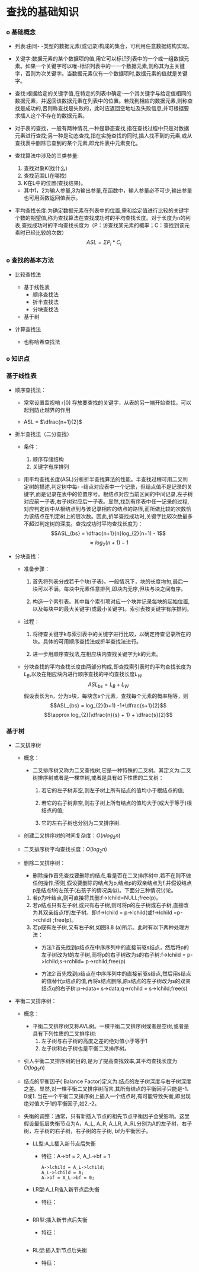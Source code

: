 # 查找的基础知识

### **o 基础概念**
- 列表:由同- -类型的数据元素(或记录)构成的集合，可利用任意数据结构实现。

- 关键字:数据元素的某个数据项的值,用它可以标识列表中的一个或一组数据元素。如果一个关键字可以唯-标识列表中的一一个数据元素,则称其为主关键字，否则为次关键字。当数据元素仅有一个数据项时,数据元素的值就是关键字。

- 查找:根据给定的关键字值,在特定的列表中确定-一个其关键字与给定值相同的数据元素，并返回该数据元素在列表中的位置。若找到相应的数据元素,则称查找是成功的,否则称查找是失败的，此时应返回空地址及失败信息,并可根据要求插人这个不存在的数据元素。
- 对于表的查找，一般有两种情况,一种是静态查找,指在查找过程中只是对数据元素进行查找;另一种是动态查找,指在实施查找的同时,插人找不到的元素,或从查找表中删除已查到的某个元素,即允许表中元素变化。

- 查找算法中涉及的三类参量:
  1. 查找对象K(找什么)
  2. 查找范围L(在哪找)
  3. K在L中的位置(查找结果)。
    - 其中1，2为输人参量,3为输出参量,在函数中，输人参量必不可少,输出参量也可用函数返回值表示。

- 平均查找长度:为确定数据元素在列表中的位置,需和给定值进行比较的关键字个数的期望值,称为查找算法在查找成功时的平均查找长度。对于长度为n的列表,查找成功时的平均查找长度为（P：访查找某元素的概率；C：查找到该元素时已经比较的次数）$$ASL = \Sigma P_{i}*C_{i}$$

### **o 查找的基本方法**
- 比较查找法
  - 基于线性表
    - 顺序查找法
    - 折半查找法
    - 分块查找法
  - 基于树

- 计算查找法
  - 也称哈希查找法

### **o 知识点**
### 基于线性表
- 顺序查找法：
  
  - 常常设置监视哨 r[0] 存放要查找的关键字，从表的另一端开始查找，可以起到防止越界的作用
  
  - ASL = $\dfrac{n+1}{2}$

- 折半查找法（二分查找）
  - 条件：
    1. 顺序存储结构
    2. 关键字有序排列
  
  -  用平均查找长度(ASL)分析折半查找算法的性能。半查找过程可用二叉判定树的描述,判定树中每- -结点对应表中一个记录，但结点值不是记录的关键字,而是记录在表中的位置序号。根结点对应当前区间的中间记录,左子树对应前一子表,右子树对应后一子表。显然,找到有序表中任一记录的过程,对应判定树中从根结点到与该记录相应的结点的路径,而所做比较的次数恰为该结点在判定树上的层次数。因此,折半查找成功时,关键字比较次数最多不超过判定树的深度。查找成功时平均查找长度为：$$ASL_{bs} = \dfrac{n+1}{n}log_{2}(n+1) - 1$$$$\approx log_{2}(n+1)-1$$
- 分块查找：
  - 准备步骤：
    1. 首先将列表分成若千个块(子表)。一般情况下，块的长度均匀,最后一块可以不满。每块中元素任意排列,即块内无序,但块与块之间有序。

    2. 构造一个索引表。其中每个索引项对应一个块并记录每块的起始位置,以及每块中的最大关键字(或最小关键字)。索引表按关键字有序排列。
  
  - 过程：  
    1. 将待查关键字k与索引表中的关键字进行比较，以确定待查记录所在的块。具体的可用顺序查找法或折半查找法进行。
  
    2. 进一步用顺序查找法,在相应块内查找关键字为k的元素。
  
  - 分块查找的平均查找长度由两部分构成,即查找索引表时的平均查找长度为$L_{B}$,以及在相应块内进行顺序查找的平均查找长度$L_{W}$$$ASL_{bs} = L_{B} + L_{W}$$假设表长为n，分为b块，每块含s个元素，查找每个元素的概率相等，则$$ASL_{bs} = log_{2}(b+1) -1+\dfrac{s+1}{2}$$$$\approx log_{2}(\dfrac{n}{s} + 1) + \dfrac{s}{2}$$
 

### 基于树
- 二叉排序树
  - 概念：
    - 二叉排序树又称为二叉查找树,它是一种特殊的二叉树。其定义为:二叉树排序树或者是一棵空树,或者是具有如下性质的二叉树：
      1. 若它的左子树非空,则左子树上所有结点的值均小于根结点的值;
      
      2. 若它的右子树非空,则右子树上所有结点的值均大于(或大于等于)根结点的值;
      
      3. 它的左右子树也分别为二叉排序树.
    
  - 创建二叉排序树的时间复杂度：$O(nlog_{2}n)$
  - 二叉排序树平均查找长度：$O(log_{2}n)$
  
  - 删除二叉排序树：
    - 删除操作首先查找要删除的结点,看是否在二叉排序树中,若不在则不做任何操作;否则,假设要删除的结点为p,结点p的双亲结点为f,并假设结点p是结点f的左孩子(右孩子的情况类似)。下面分三种情况讨论。
    1. 若p为叶结点,则可直接将其删:f->lchild=NULL;free(p)。
    2. 若ρ结点只有左子树,或只有右子树,则可将p的左子树或右子树,直接改为其双亲结点f的左子树。即:f->lchild = p->lchild(或f->lchild =p->rchild) ;free(p)。
    3. 若p既有左子树,又有右子树,如图8.8 (a)所示。此时有以下两种处理方法：<br>
       - 方法1:首先找到p结点在中序序列中的直接前驱s结点，然后将p的左子树改为f的左子树,而将p的右子树改为s的右子树:f->lchild = p->lchild;s->rchild= p->rchild;free(p)
       
       - 方法2:首先找到p结点在中序序列中的直接前驱s结点,然后用s结点的值替代p结点的值,再将s结点删除,原s结点的左子树改为s的双亲结点q的右子树:p->data= s->data;q->rchild = s->lchild;free(s)

- 平衡二叉排序树：
  - 概念：
    - 平衡二叉排序树又称AVL树。一棵平衡二叉排序树或者是空树,或者是具有下列性质的二叉排序树:
      1. 左子树与右子树的高度之差的绝对值小于等于1
      2. 左子树和右子树也是平衡二叉排序树。
    
  - 引人平衡二叉排序树的目的,是为了提高查找效率,其平均查找长度为$O(log_{2}n)$

  - 结点的平衡因子( Balance Factor)定义为:结点的左子树深度与右子树深度之差。显然,对一棵平衡二叉排序树而言,其所有结点的平衡因子只能是-1、0或1. 当在一个平衡二叉排序树上插入一个结点时,有可能导致失衡,即出现绝对值大于1的平衡因子,如2.-2。

  - 失衡的调整：通常，只有新插入节点的祖先节点平衡因子会受影响。这里假设最低层失衡节点为A，A_L, A_R, A_LR, A_RL分别为A的左子树，右子树，左子树的右子树，右子树的左子树, bf为平衡因子。
    - LL型:A_L插入新节点后失衡
      - 特征：A->bf = 2, A_L->bf = 1
        ```
        A->lchild = A_L->lchild;
        A_L->lchild = A;
        A->bf = A_L->bf = 0;
        ``` 
         
    - LR型:A_LR插入新节点后失衡
      - 特征：
        ```
        ```   
    
    - RR型:插入新节点后失衡
      - 特征：
        ```
        ```
    - RL型:插入新节点后失衡
      - 特征：
        ```
        ``` 